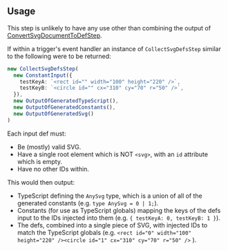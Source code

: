 ## Usage

This step is unlikely to have any use other than combining the output of
[ConvertSvgDocumentToDefStep](https://www.npmjs.com/package/@shanzhai/convert-svg-document-to-def-step).

If within a trigger's event handler an instance of `CollectSvgDefsStep` similar
to the following were to be returned:

```typescript
new CollectSvgDefsStep(
  new ConstantInput({
    testKeyA: `<rect id="" width="100" height="220" />`,
    testKeyB: `<circle id="" cx="310" cy="70" r="50" />`,
  }),
  new OutputOfGeneratedTypeScript(),
  new OutputOfGeneratedConstants(),
  new OutputOfGeneratedSvg()
)
```

Each input def must:

- Be (mostly) valid SVG.
- Have a single root element which is NOT `<svg>`, with an `id` attribute which
  is empty.
- Have no other IDs within.

This would then output:

- TypeScript defining the `AnySvg` type, which is a union of all of the
  generated constants (e.g. `type AnySvg = 0 | 1;`).
- Constants (for use as TypeScript globals) mapping the keys of the defs input
  to the IDs injected into them (e.g. `{ testKeyA: 0, testKeyB: 1 }`).
- The defs, combined into a single piece of SVG, with injected IDs to match the
  TypeScript globals (e.g.
  `<rect id="0" width="100" height="220" /><circle id="1" cx="310" cy="70" r="50" />`
  ).
